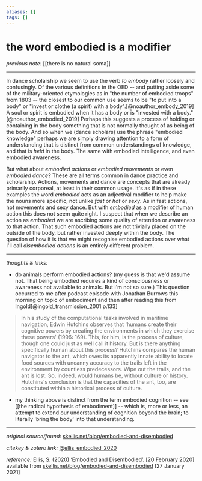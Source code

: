 ```yaml
---
aliases: []
tags: []
---
```


# the word embodied is a modifier

_previous note:_ [[there is no natural soma]]

---

In dance scholarship we seem to use the verb _to embody_ rather loosely and confusingly. Of the various definitions in the OED -- and putting aside some of the military-oriented etymologies as in "the number of embodied troops" from 1803 -- the closest to our common use seems to be "to put into a body" or "invest or clothe (a spirit) with a body".[@noauthor_embody_2019] A soul or spirit is embodied when it has a body or is "invested with a body."[@noauthor_embodied_2019] Perhaps this suggests a process of holding or containing in the body something that is not normally thought of as being of the body. And so when we (dance scholars) use the phrase "embodied knowledge" perhaps we are simply drawing attention to a form of understanding that is distinct from common understandings of knowledge, and that is _held_ in the body. The same with embodied intelligence, and even embodied awareness. 

But what about _embodied actions_ or _embodied movements_ or even _embodied dance_? These are all terms common in dance practice and scholarship. Actions, movements and dance are concepts that are already primarily corporeal, at least in their common usage. It's as if in these examples the word _embodied_ acts as an adjectival modifier to help make the nouns more specific, not unlike _fast_ or _hot_ or _sexy_. As in fast actions, hot movements and sexy dance. But with _embodied_ as a modifier of human action this does not seem quite right. I suspect that when we describe an action as _embodied_ we are ascribing some quality of attention or awareness to that action. That such embodied actions are not trivially placed on the outside of the body, but rather invested deeply within the body. The question of how it is that we might recognise embodied actions over what I'll call _disembodied actions_ is an entirely different problem.

---

_thoughts & links:_

- do animals perform embodied actions? (my guess is that we'd assume not. That being embodied requires a kind of consciousness or awareness not available to animals. But I'm not so sure.) This question occurred to me after podcast episode with Jonathan Burrows this morning on topic of embodiment and then after reading this from Ingold[@ingold_transmission_2001 p.133]

>In his study of the computational tasks involved in maritime navigation, Edwin Hutchins observes that 'humans create their cognitive powers by creating the environments in which they exercise these powers' (1996: 169). This, for him, is the process of culture, though one could just as well call it history. But is there anything specifically human about this process? Hutchins compares the human navigator to the ant, which owes its apparently innate ability to locate food sources with uncanny accuracy to the trails left in the environment by countless predecessors. Wipe out the trails, and the ant is lost. So, indeed, would humans be, without culture or history. Hutchins's conclusion is that the capacities of the ant, too, are constituted within a historical process of culture.

- my thinking above is distinct from the term embodied cognition -- see [[the radical hypothesis of embodiment]] -- which is, more or less, an attempt to extend our understanding of cognition beyond the brain; to literally 'bring the body' into that understanding.


---

_original source/found:_ [skellis.net/blog/embodied-and-disembodied](https://www.skellis.net/blog/embodied-and-disembodied)

_citekey & zotero link:_ [@ellis_embodied_2020](zotero://select/items/1_PBH9EM32)

_reference:_ Ellis, S. (2020) ‘Embodied and Disembodied’. \[20 February 2020\] available from [skellis.net/blog/embodied-and-disembodied](https://www.skellis.net/blog/embodied-and-disembodied) \[27 January 2021\]


